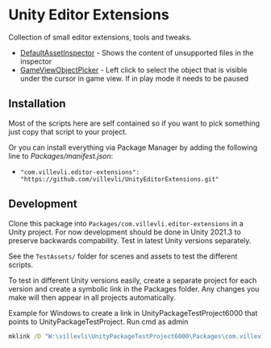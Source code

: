 # Unity Editor Extensions

Collection of small editor extensions, tools and tweaks.

- [DefaultAssetInspector](Editor/DefaultAssetInspector.cs) - Shows the content of unsupported files in the inspector
- [GameViewObjectPicker](Editor/GameViewObjectPicker.cs) - Left click to select the object that is visible under the cursor in game view. If in play mode it needs to be paused


## Installation

Most of the scripts here are self contained so if you want to pick something just copy that script to your project.

Or you can install everything via Package Manager by adding the following line to *Packages/manifest.json*:
- `"com.villevli.editor-extensions": "https://github.com/villevli/UnityEditorExtensions.git"`


## Development

Clone this package into `Packages/com.villevli.editor-extensions` in a Unity project.
For now development should be done in Unity 2021.3 to preserve backwards compability. Test in latest Unity versions separately.

See the `TestAssets/` folder for scenes and assets to test the different scripts.

To test in different Unity versions easily, create a separate project for each version and create a symbolic link in the Packages folder. Any changes you make will then appear in all projects automatically.

Example for Windows to create a link in UnityPackageTestProject6000 that points to UnityPackageTestProject. Run cmd as admin
```bat
mklink /D "W:\villevli\UnityPackageTestProject6000\Packages\com.villevli.editor-extensions" "W:\villevli\UnityPackageTestProject\Packages\com.villevli.editor-extensions"
```
